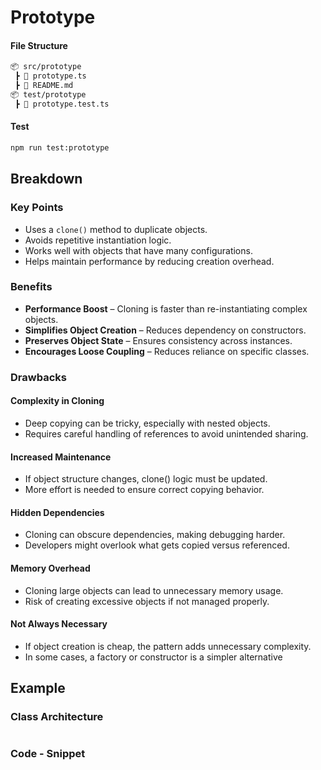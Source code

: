 
# Prototype

#### File Structure

```bash
📦 src/prototype
 ┣ 📜 prototype.ts
 ┣ 📜 README.md
📦 test/prototype
 ┣ 📜 prototype.test.ts
```

#### Test

```bash
npm run test:prototype
```

## Breakdown

### Key Points
- Uses a `clone()` method to duplicate objects.
- Avoids repetitive instantiation logic.
- Works well with objects that have many configurations.
- Helps maintain performance by reducing creation overhead.

### Benefits
- **Performance Boost** – Cloning is faster than re-instantiating complex objects.
- **Simplifies Object Creation** – Reduces dependency on constructors.
- **Preserves Object State** – Ensures consistency across instances.
- **Encourages Loose Coupling** – Reduces reliance on specific classes.

### Drawbacks

#### Complexity in Cloning
- Deep copying can be tricky, especially with nested objects.
- Requires careful handling of references to avoid unintended sharing.

#### Increased Maintenance
- If object structure changes, clone() logic must be updated.
- More effort is needed to ensure correct copying behavior.

#### Hidden Dependencies
- Cloning can obscure dependencies, making debugging harder.
- Developers might overlook what gets copied versus referenced.

#### Memory Overhead
- Cloning large objects can lead to unnecessary memory usage.
- Risk of creating excessive objects if not managed properly.

#### Not Always Necessary
- If object creation is cheap, the pattern adds unnecessary complexity.
- In some cases, a factory or constructor is a simpler alternative



## Example

### Class Architecture

```mermaid
```

### Code - Snippet

```typescript
```